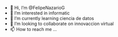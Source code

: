 - 👋 Hi, I’m @FelipeNazarioG
- 👀 I’m interested in informatic
- 🌱 I’m currently learning ciencia de datos
- 💞️ I’m looking to collaborate on innovaccion virtual
- 📫 How to reach me ...

<!---
FelipeNazarioG/FelipeNazarioG is a ✨ special ✨ repository because its `README.md` (this file) appears on your GitHub profile.
You can click the Preview link to take a look at your changes.
--->
